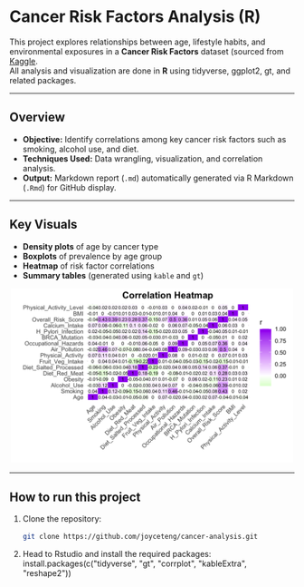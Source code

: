 
# Cancer Risk Factors Analysis (R)

This project explores relationships between age, lifestyle habits, and environmental exposures in a **Cancer Risk Factors** dataset (sourced from [Kaggle](https://www.kaggle.com/datasets/tarekmasryo/cancer-risk-factors-dataset).  
All analysis and visualization are done in **R** using tidyverse, ggplot2, gt, and related packages.

---

## Overview

- **Objective:** Identify correlations among key cancer risk factors such as smoking, alcohol use, and diet.  
- **Techniques Used:** Data wrangling, visualization, and correlation analysis.  
- **Output:** Markdown report (`.md`) automatically generated via R Markdown (`.Rmd`) for GitHub display.

---

## Key Visuals

- **Density plots** of age by cancer type  
- **Boxplots** of prevalence by age group  
- **Heatmap** of risk factor correlations  
- **Summary tables** (generated using `kable` and `gt`)

<p align="center">
  <img src="CRF_CorrelationHeat.png" alt="Image of the Heatmap" width="500">
</p>


---

## How to run this project

1. Clone the repository:
   ```bash
   git clone https://github.com/joyceteng/cancer-analysis.git
2. Head to Rstudio and install the required packages:
   install.packages(c("tidyverse", "gt", "corrplot", "kableExtra", "reshape2"))
